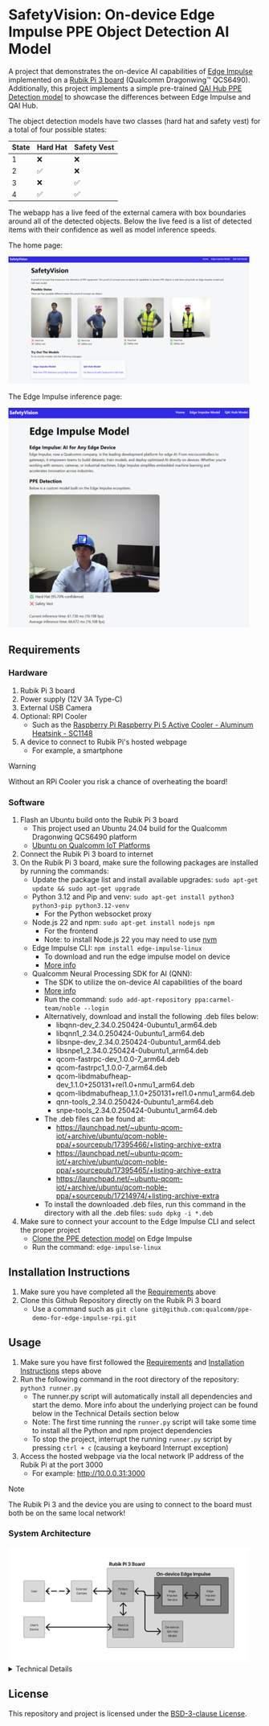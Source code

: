 # SafetyVision: On-device Edge Impulse PPE Object Detection AI Model

A project that demonstrates the on-device AI capabilities of [Edge Impulse](https://edgeimpulse.com/) implemented on a [Rubik Pi 3 board](https://www.thundercomm.com/product/rubik-pi/) (Qualcomm Dragonwing™ QCS6490). Additionally, this project implements a simple pre-trained [QAI Hub PPE Detection model](https://aihub.qualcomm.com/iot/models/gear_guard_net) to showcase the differences between Edge Impulse and QAI Hub.

The object detection models have two classes (hard hat and safety vest) for a total of four possible states:

| State | Hard Hat | Safety Vest |
|-------|----------|-------------|
| 1     | ❌       | ❌          |
| 2     | ✅       | ❌          |
| 3     | ❌       | ✅          |
| 4     | ✅       | ✅          |

The webapp has a live feed of the external camera with box boundaries around all of the detected objects. Below the live feed is a list of detected items with their confidence as well as model inference speeds.

The home page:

<img src="./images/safetyvision_home.png" style="min-width: 480px; max-width: 50%; height: auto;"/>

The Edge Impulse inference page:

<img src="./images/safetyvision_inference.png" style="min-width: 480px; max-width: 35%; height: auto;"/>

## Requirements
### Hardware
1. Rubik Pi 3 board
2. Power supply (12V 3A Type-C)
3. External USB Camera
4. Optional: RPI Cooler
    - Such as the [Raspberry Pi Raspberry Pi 5 Active Cooler - Aluminum Heatsink - SC1148](https://a.co/d/aFozNPB)
5. A device to connect to Rubik Pi's hosted webpage
    - For example, a smartphone

> [!WARNING]
> Without an RPi Cooler you risk a chance of overheating the board!

### Software

1. Flash an Ubuntu build onto the Rubik Pi 3 board
    - This project used an Ubuntu 24.04 build for the Qualcomm Dragonwing QCS6490 platform 
    - [Ubuntu on Qualcomm IoT Platforms](https://www.qualcomm.com/developer/software/ubuntu-on-qualcomm-iot-platforms) 
2. Connect the Rubik Pi 3 board to internet
3. On the Rubik Pi 3 board, make sure the following packages are installed by running the commands:
    - Update the package list and install available upgrades: `sudo apt-get update && sudo apt-get upgrade`
    - Python 3.12 and Pip and venv: `sudo apt-get install python3 python3-pip python3.12-venv`
        - For the Python websocket proxy
    - Node.js 22 and npm: `sudo apt-get install nodejs npm`
        - For the frontend
        - Note: to install Node.js 22 you may need to use [nvm](https://github.com/nvm-sh/nvm)
    - Edge Impulse CLI: `npm install edge-impulse-linux`
        - To download and run the edge impulse model on device
        - [More info](https://github.com/edgeimpulse/edge-impulse-linux-cli)
    - Qualcomm Neural Processing SDK for AI (QNN):
        - The SDK to utilize the on-device AI capabilities of the board
        - [More info](https://www.qualcomm.com/developer/software/neural-processing-sdk-for-ai)
        - Run the command: `sudo add-apt-repository ppa:carmel-team/noble --login`
        - Alternatively, download and install the following .deb files below:
            - libqnn-dev_2.34.0.250424-0ubuntu1_arm64.deb
            - libqnn1_2.34.0.250424-0ubuntu1_arm64.deb
            - libsnpe-dev_2.34.0.250424-0ubuntu1_arm64.deb
            - libsnpe1_2.34.0.250424-0ubuntu1_arm64.deb
            - qcom-fastrpc-dev_1.0.0-7_arm64.deb
            - qcom-fastrpc1_1.0.0-7_arm64.deb
            - qcom-libdmabufheap-dev_1.1.0+250131+rel1.0+nmu1_arm64.deb
            - qcom-libdmabufheap_1.1.0+250131+rel1.0+nmu1_arm64.deb
            - qnn-tools_2.34.0.250424-0ubuntu1_arm64.deb
            - snpe-tools_2.34.0.250424-0ubuntu1_arm64.deb
        - The .deb files can be found at:
            - https://launchpad.net/~ubuntu-qcom-iot/+archive/ubuntu/qcom-noble-ppa/+sourcepub/17395466/+listing-archive-extra
            - https://launchpad.net/~ubuntu-qcom-iot/+archive/ubuntu/qcom-noble-ppa/+sourcepub/17395465/+listing-archive-extra
            - https://launchpad.net/~ubuntu-qcom-iot/+archive/ubuntu/qcom-noble-ppa/+sourcepub/17214974/+listing-archive-extra
        - To install the downloaded .deb files, run this command in the directory with all the .deb files: `sudo dpkg -i *.deb`
4. Make sure to connect your account to the Edge Impulse CLI and select the proper project
    - [Clone the PPE detection model](https://studio.edgeimpulse.com/public/746098/latest) on Edge Impulse 
    - Run the command: `edge-impulse-linux`

## Installation Instructions

1. Make sure you have completed all the [Requirements](#requirements) above
2. Clone this Github Repository directly on the Rubik Pi 3 board
    - Use a command such as `git clone git@github.com:qualcomm/ppe-demo-for-edge-impulse-rpi.git`


## Usage

1. Make sure you have first followed the [Requirements](#requirements) and [Installation Instructions](#installation-instructions) steps above
2. Run the following command in the root directory of the repository: `python3 runner.py`
    - The runner.py script will automatically install all dependencies and start the demo. More info about the underlying project can be found below in the Technical Details section below
    - Note: The first time running the `runner.py` script will take some time to install all the Python and npm project dependencies
    - To stop the project, interrupt the running `runner.py` script by pressing `ctrl + c` (causing a keyboard Interrupt exception)
3. Access the hosted webpage via the local network IP address of the Rubik Pi at the port 3000
    - For example: http://10.0.0.31:3000

> [!NOTE]
> The Rubik Pi 3 and the device you are using to connect to the board must both be on the same local network! 

### System Architecture
<img src="./images/SafetyVision%20System%20Architectures%20Services.png" style="min-width: 480px; max-width: 65%; height: auto;"/>

<details>
    <summary>Technical Details</summary>
    <h3>Sequence Diagram</h3>
    <img src="./images/SafetyVision%20System%20Architectures%20Sequence.png" style="min-width: 480px; max-width: 40%; height: auto;"/>
    <p>
        Above is a sequence diagram showcasing how the websocket requests are passed from the frontend to the backend and inference models back to the frontend.
    </p>
    <h3>Frontend</h3>
    <p>
      The frontend is implemented with a <a href="https://vite.dev/guide/" target="_blank">Vite React.js + Typescript</a>. The frontend acts as a client to the websocket backend.
    </p>
    <p>
        To run the frontend independently use the following command in the frontend folder: npm run dev -- --host
        </br>The webpage will be accessible on the local network IP address of the Rubik Pi at the port 3000 (such as: http://10.0.0.31:3000). The website has an index page, Edge Impulse page (http://10.0.0.31:3000/edge-impulse), and QAI Hub page (http://10.0.0.31:3000/qai-hub).
    </p>
    <h3>Backend</h3>
    <p>
        The backend consists of a <a href="https://websockets.readthedocs.io/en/stable/index.html" target="_blank">Python websocket server</a> that acts as a proxy to communicate between the Rubik Pi 3's camera, on-device AI models, and frontend. 
    </p>
    <p>
        To run the backend independently use the following command in the backend folder: python3 main.py
        </br>The websocket will be accessible on the local network IP address of the Rubik Pi at the port 8765 (such as: ws://10.0.0.31:8765). The webhook has two routes for each on-device model: ws://localhost:8765/edge-impulse and ws://localhost:8765/qai-hub.
    </p>
    <p>
        There is also the <a href="https://docs.edgeimpulse.com/docs/tools/edge-impulse-cli/cli-run-impulse" target="_blank">Edge Impulse Linux Runner</a> tool configured to use the QNN SDK to run on-device inference via an internal HTTP API server.
    </p>
    <p>
        To run the edge impulse runner independently use the following command: edge-impulse-linux-runner --enable-camera --force-target runner-linux-aarch64-qnn --force-engine tflite --force-variant int8 --run-http-server 8760
        </br>The http server will be accessible on the local network IP address of the Rubik Pi at the port 8760 (such as: http://10.0.0.31:8760).
    </p>
</details>

## License

This repository and project is licensed under the [BSD-3-clause License](https://spdx.org/licenses/BSD-3-Clause.html).
